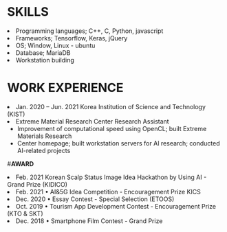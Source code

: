 <div align ="left">
 </br></br></br>
 
 # <b>SKILLS</b>

 <li> Programming languages; C++, C, Python, javascript
 <li> Frameworks; Tensorflow, Keras, jQuery
 <li> OS; Window, Linux - ubuntu
 <li> Database; MariaDB
 <li> Workstation building

 # <b>WORK EXPERIENCE</b>
  <li> Jan. 2020 – Jun. 2021 Korea Institution of Science and Technology (KIST)<br>
  <li>     Extreme Material Research Center                      Research Assistant<br>
  <ul> <li>Improvement of computational speed using OpenCL; built Extreme Materials Research
       <li>Center homepage; built workstation servers for AI research; conducted AI-related projects 
  </ul>
   
 #<b>AWARD</b>
  <li> Feb. 2021 Korean Scalp Status Image Idea Hackathon by Using AI - Grand Prize (KIDICO)
  <li> Feb. 2021 • AI&5G Idea Competition - Encouragement Prize KICS
  <li> Dec. 2020 • Essay Contest - Special Selection (ETOOS)
  <li> Oct. 2019 • Tourism App Development Contest - Encouragement Prize (KTO & SKT)
  <li> Dec. 2018 • Smartphone Film Contest - Grand Prize 
  
 </br></br></br>
</div>
<div align = "center">
